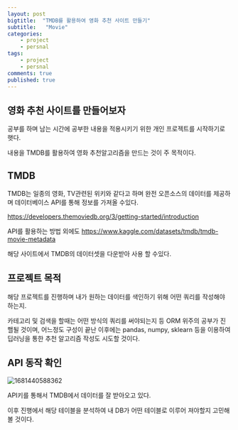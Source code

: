 ```yaml
---
layout: post
bigtitle:  "TMDB를 활용하여 영화 추천 사이트 만들기"
subtitle:   "Movie"
categories:
    - project
    - persnal
tags:
    - project
    - persnal
comments: true
published: true
---
```

## 영화 추천 사이트를 만들어보자

공부를 하며 남는 시간에 공부한 내용을 적용시키기 위한 개인 프로젝트를 시작하기로 햇다.

내용을 TMDB를 활용하여 영화 추천알고리즘을 만드는 것이 주 목적이다.

## TMDB

TMDB는 일종의 영화, TV관련된 위키와 같다고 하며 완전 오픈소스의 데이터를 제공하며 데이터베이스 API를 통해 정보를 가져올 수있다.

https://developers.themoviedb.org/3/getting-started/introduction

API를 활용하는 방법 외에도
https://www.kaggle.com/datasets/tmdb/tmdb-movie-metadata

해당 사이트에서 TMDB의 데이터셋을 다운받아 사용 할 수있다.

## 프로젝트 목적

해당 프로젝트를 진행하며 내가 원하는 데이터를 색인하기 위해 어떤 쿼리를 작성해야 하는지.

카테고리 및 검색을 할때는 어떤 방식의 쿼리를 써야되는지 등 ORM 위주의 공부가 진핼될 것이며, 어느정도 구성이 끝난 이후에는 pandas, numpy, sklearn 등을 이용하여 딥러닝을 통한 추천 알고리즘 작성도 시도할 것이다.

## API 동작 확인

![1681440588362](https://user-images.githubusercontent.com/33407161/231929552-eb67c312-af6e-48c6-bf28-6ab12698c76c.png)

API키를 통해서 TMDB에서 데이터를 잘 받아오고 있다.

이후 진행에서 해당 테이블을 분석하여 내 DB가 어떤 테이블로 이루어 져야할지 고민해볼 것이다.

